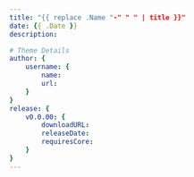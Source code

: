 ```yaml
---
title: "{{ replace .Name "-" " " | title }}"
date: {{ .Date }}
description:

# Theme Details
author: {
    username: {
        name:
        url:
    }
}
release: {
    v0.0.00: {
        downloadURL: 
        releaseDate: 
        requiresCore: 
    }
}
---
```


